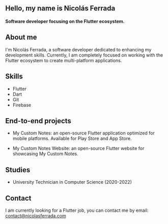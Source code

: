 ## Hello, my name is Nicolás Ferrada
#### Software developer focusing on the Flutter ecosystem.

## About me
I'm Nicolás Ferrada, a software developer dedicated to enhancing my development skills. Currently, I am completely focused on working with the Flutter ecosystem to create multi-platform applications.

## Skills
- Flutter
- Dart
- Git
- Firebase

## End-to-end projects
- My Custom Notes: an open-source Flutter application optimized for mobile platforms. Available for Play Store and App Store.

- My Custom Notes Website: an open-source Flutter website for showcasing My Custom Notes.

## Studies
- University Technician in Computer Science (2020-2022)

## Contact
I am currently looking for a Flutter job, you can contact me by email: contact@nicolasferrada.com